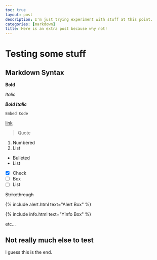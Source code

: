```yaml
---
toc: true
layout: post
description: I'm just trying experiment with stuff at this point.
categories: [markdown]
title: Here is an extra post because why not!
---
```

# Testing some stuff

## Markdown Syntax

**Bold**

*Italic*

***Bold Italic***

`Embed Code`

[link](https://www.youtube.com/watch?v=dQw4w9WgXcQ&ab_channel=RickAstley)

> Quote

1. Numbered
2. List

- Bulleted
- List

- [x] Check
- [ ] Box
- [ ] List

~~Strikethrough~~

{% include alert.html text="Alert Box" %}

{% include info.html text="YInfo Box" %}

etc...

## Not really much else to test

I guess this is the end.

